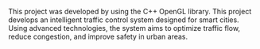This project was developed by using the C++ OpenGL library. This project develops an intelligent traffic control system designed for smart cities. Using advanced technologies, the system aims to optimize traffic flow, reduce congestion, and improve safety in urban areas. 
